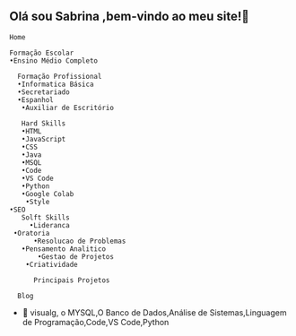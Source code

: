 ## Olá  sou Sabrina ,bem-vindo ao meu site!👋

    Home 

    Formação Escolar 
    •Ensino Médio Completo 

      Formação Profissional 
      •Informatica Básica 
      •Secretariado 
      •Espanhol 
       •Auxiliar de Escritório 

       Hard Skills 
       •HTML 
       •JavaScript 
       •CSS 
       •Java 
       •MSQL 
       •Code 
       •VS Code 
       •Python 
       •Google Colab 
        •Style 
	•SEO 
       Solft Skills 
         •Lideranca 
	 •Oratoria 
          •Resolucao de Problemas 
	   •Pensamento Analitico 
           •Gestao de Projetos 
	    •Criatividade 

          Principais Projetos 

      Blog

      
- 🌱 visualg, o MYSQL,O Banco de Dados,Análise de Sistemas,Linguagem de Programação,Code,VS Code,Python
  

  
  
  
